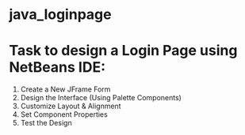 # java_loginpage
# Task to design a Login Page using NetBeans IDE:

1. Create a New JFrame Form
2. Design the Interface (Using Palette Components)
3. Customize Layout & Alignment
4. Set Component Properties
5. Test the Design
   
